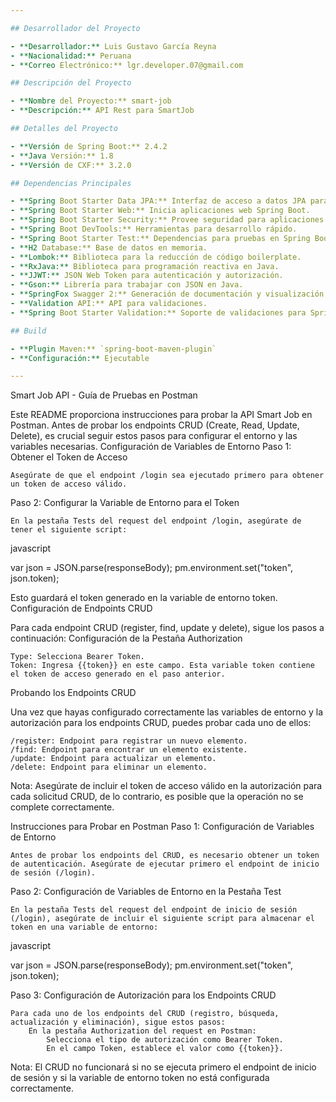 ```yaml
---

## Desarrollador del Proyecto

- **Desarrollador:** Luis Gustavo García Reyna
- **Nacionalidad:** Peruana
- **Correo Electrónico:** lgr.developer.07@gmail.com

## Descripción del Proyecto

- **Nombre del Proyecto:** smart-job
- **Descripción:** API Rest para SmartJob

## Detalles del Proyecto

- **Versión de Spring Boot:** 2.4.2
- **Java Versión:** 1.8
- **Versión de CXF:** 3.2.0

## Dependencias Principales

- **Spring Boot Starter Data JPA:** Interfaz de acceso a datos JPA para Spring Boot.
- **Spring Boot Starter Web:** Inicia aplicaciones web Spring Boot.
- **Spring Boot Starter Security:** Provee seguridad para aplicaciones Spring Boot.
- **Spring Boot DevTools:** Herramientas para desarrollo rápido.
- **Spring Boot Starter Test:** Dependencias para pruebas en Spring Boot.
- **H2 Database:** Base de datos en memoria.
- **Lombok:** Biblioteca para la reducción de código boilerplate.
- **RxJava:** Biblioteca para programación reactiva en Java.
- **JJWT:** JSON Web Token para autenticación y autorización.
- **Gson:** Librería para trabajar con JSON en Java.
- **SpringFox Swagger 2:** Generación de documentación y visualización de API con Swagger 2.
- **Validation API:** API para validaciones.
- **Spring Boot Starter Validation:** Soporte de validaciones para Spring Boot.

## Build

- **Plugin Maven:** `spring-boot-maven-plugin`
- **Configuración:** Ejecutable

---
```


Smart Job API - Guía de Pruebas en Postman

Este README proporciona instrucciones para probar la API Smart Job en Postman. Antes de probar los endpoints CRUD (Create, Read, Update, Delete), es crucial seguir estos pasos para configurar el entorno y las variables necesarias.
Configuración de Variables de Entorno
Paso 1: Obtener el Token de Acceso

    Asegúrate de que el endpoint /login sea ejecutado primero para obtener un token de acceso válido.

Paso 2: Configurar la Variable de Entorno para el Token

    En la pestaña Tests del request del endpoint /login, asegúrate de tener el siguiente script:

javascript

var json = JSON.parse(responseBody);
pm.environment.set("token", json.token);

Esto guardará el token generado en la variable de entorno token.
Configuración de Endpoints CRUD

Para cada endpoint CRUD (register, find, update y delete), sigue los pasos a continuación:
Configuración de la Pestaña Authorization

    Type: Selecciona Bearer Token.
    Token: Ingresa {{token}} en este campo. Esta variable token contiene el token de acceso generado en el paso anterior.

Probando los Endpoints CRUD

Una vez que hayas configurado correctamente las variables de entorno y la autorización para los endpoints CRUD, puedes probar cada uno de ellos:

    /register: Endpoint para registrar un nuevo elemento.
    /find: Endpoint para encontrar un elemento existente.
    /update: Endpoint para actualizar un elemento.
    /delete: Endpoint para eliminar un elemento.

Nota: Asegúrate de incluir el token de acceso válido en la autorización para cada solicitud CRUD, de lo contrario, es posible que la operación no se complete correctamente.

Instrucciones para Probar en Postman
Paso 1: Configuración de Variables de Entorno

    Antes de probar los endpoints del CRUD, es necesario obtener un token de autenticación. Asegúrate de ejecutar primero el endpoint de inicio de sesión (/login).

Paso 2: Configuración de Variables de Entorno en la Pestaña Test

    En la pestaña Tests del request del endpoint de inicio de sesión (/login), asegúrate de incluir el siguiente script para almacenar el token en una variable de entorno:

javascript

var json = JSON.parse(responseBody);
pm.environment.set("token", json.token);

Paso 3: Configuración de Autorización para los Endpoints CRUD

    Para cada uno de los endpoints del CRUD (registro, búsqueda, actualización y eliminación), sigue estos pasos:
        En la pestaña Authorization del request en Postman:
            Selecciona el tipo de autorización como Bearer Token.
            En el campo Token, establece el valor como {{token}}.

Nota: El CRUD no funcionará si no se ejecuta primero el endpoint de inicio de sesión y si la variable de entorno token no está configurada correctamente.

